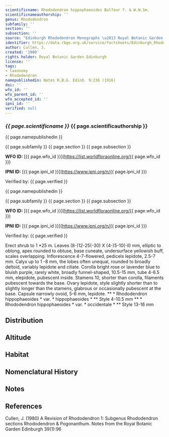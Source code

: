 ```yaml
---
scientificname: Rhododendron hippophaeoides Balfour f. & W.W.Sm.
scientificnameauthorship: ''
genus: Rhododendron
subfamily: ''
section: ''
subsection: ''
source: "Edinburgh Rhododendron Monographs \u2013 Royal Botanic Garden Edinburgh"
identifier: https://data.rbge.org.uk/service/factsheets/Edinburgh_Rhododendron_Monographs.xhtml
author: Cullen, J.
created: '1980'
rights holder: Royal Botanic Garden Edinburgh
license: ''
tags:
- taxonomy
- Rhododendron
namepublishedin: Notes R.B.G. Edinb. 9:236 (1916)
doi: ''
wfo_id: ''
wfo_parent_id: ''
wfo_accepted_id: ''
ipni_id: ''
verified: null
---
```

### _{{ page.scientificname }}_ {{ page.scientificauthorship }}
 {{ page.namepublishedin }}

{{ page.subfamily }} {{ page.section }} {{ page.subsection }}

**WFO ID:** [{{ page.wfo_id }}](https://list.worldfloraonline.org/{{ page.wfo_id }})

**IPNI ID:** [{{ page.ipni_id }}](https://www.ipni.org/n/{{ page.ipni_id }})

Verified by: {{ page.verified }}

 {{ page.namepublishedin }}

{{ page.subfamily }} {{ page.section }} {{ page.subsection }}

**WFO ID:** [{{ page.wfo_id }}](https://list.worldfloraonline.org/{{ page.wfo_id }})

**IPNI ID:** [{{ page.ipni_id }}](https://www.ipni.org/n/{{ page.ipni_id }})

Verified by: {{ page.verified }}



Erect shrub to 1 *25 m. Leaves (8-)12-25(-30) X (4-)5-10(-ll) mm, elliptic to oblong, apex rounded to obtuse, base cuneate, undersurface yellowish buff, scales overlapping. Inflorescence 4-7-flowered, pedicels lepidote, 2.5-7 mm. Calyx up to 1 -8 mm, the lobes often unequal, rounded to broadly deltoid, variably lepidote and ciliate. Corolla bright rose or lavender blue to bluish purple, rarely white, broadly funnel-shaped, 10.5-15 mm, tube 4-6.5 mm, elepidote, pubescent inside. Stamens 10, shorter than corolla, filaments pubescent towards the base. Ovary lepidote, style slightly shorter than to slightly longer than the stamens, glabrous or occasionally pubescent at the base. Capsule narrowly ovoid, 5-6 mm, lepidote. ** * Rhododendron hippophaeoides * var. * hippophaeoides * ** Style 4-10.5 mm ** * Rhododendron hippophaeoides * var. * occidentale * ** Style 13-16 mm

## Distribution


## Altitude


## Habitat


## Nomenclatural History

                       
## Notes


## References

Cullen, J. (1980) A Revision of Rhododendron 1: Subgenus Rhododendron sections Rhododendron & Pogonanthum. Notes from the Royal Botanic Garden Edinburgh 39(1):96
